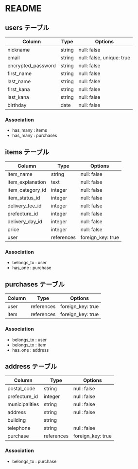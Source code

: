 # README

## users テーブル

| Column             | Type   | Options                   |
| ------------------ | ------ | ------------------------- |
| nickname           | string | null: false               |
| email              | string | null: false, unique: true |
| encrypted_password | string | null: false               |
| first_name         | string | null: false               |
| last_name          | string | null: false               |
| first_kana         | string | null: false               |
| last_kana          | string | null: false               |
| birthday           | date   | null: false               |

### Association

- has_many : items
- has_many : purchases


## items テーブル

| Column           | Type       | Options           |
| ---------------- | ---------- | ----------------- |
| item_name        | string     | null: false       |
| item_explanation | text       | null: false       |
| item_category_id | integer    | null: false       |
| item_status_id   | integer    | null: false       |
| delivery_fee_id  | integer    | null: false       |
| prefecture_id    | integer    | null: false       |
| delivery_day_id  | integer    | null: false       |
| price            | integer    | null: false       |
| user             | references | foreign_key: true |

### Association

- belongs_to : user
- has_one : purchase


## purchases テーブル

| Column     | Type       | Options           |
| ---------- | ---------- | ----------------- |
| user       | references | foreign_key: true |
| item       | references | foreign_key: true |

### Association

- belongs_to : user
- belongs_to : item
- has_one : address


## address テーブル

| Column         | Type       | Options           |
| -------------- | ---------- | ----------------- |
| postal_code    | string     | null: false       |
| prefecture_id  | integer    | null: false       |
| municipalities | string     | null: false       |
| address        | string     | null: false       |
| building       | string     |                   |
| telephone      | string     | null: false       |
| purchase       | references | foreign_key: true |

### Association

- belongs_to : purchase